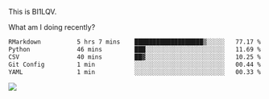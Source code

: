 This is BI1LQV.

What am I doing recently?

<!--START_SECTION:waka-->

```txt
RMarkdown          5 hrs 7 mins    ███████████████████▒░░░░░   77.17 %
Python             46 mins         ███░░░░░░░░░░░░░░░░░░░░░░   11.69 %
CSV                40 mins         ██▓░░░░░░░░░░░░░░░░░░░░░░   10.25 %
Git Config         1 min           ░░░░░░░░░░░░░░░░░░░░░░░░░   00.44 %
YAML               1 min           ░░░░░░░░░░░░░░░░░░░░░░░░░   00.33 %
```

<!--END_SECTION:waka-->

<img src="https://github-readme-stats.vercel.app/api?username=bi1lqv&show_icons=true&count_private=true">
